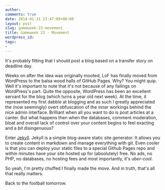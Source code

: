 ```yaml
---
author: 
comments: true
date: 2014-01-31 23:47:09+00:00
layout: post
slug: gameweek-23-movement
title: Gameweek 23 - Movement
wordpress_id: 
tags:
- 
---
```


It's probably fitting that  I should post a blog based on a transfer story on deadline day.

Weeks on after the idea was originally mooted, LoF has finally moved from WordPress to the balsa wood halls of GitHub Pages. Why? You might quip. Well it's important to note that it's not because of any failings on WordPress's part. Quite the opposite, WordPress has been an excellent servant for the blog (which turns a year old next week). At the time, it represented my first dabble at blogging and as such I greatly appreciated the (now seemingly) overt obfuscation of the inner workings behind the nice admin interface. Brilliant when all you want to do is post articles at a canter. But what happens then when the databases, comment moderation, bloat and overall lack of control over your content begins to feel exacting and a _bit_ disingenuous?

Enter [Jekyll](http://jekyllrb.com). Jekyll is a simple blog-aware static site generator. It allows you to create content in markdown and manage everything with git. Even cooler is that you can deploy your static files to a special Github Pages repo and within minutes have your site hosted up for (absolutely) free. No ads, no PHP, no databases, no hosting fees and most importantly, it's _uber-cool_.

So yeah, I'm pretty chuffed I finally made the move. And in truth, that's all that really matters. 

Back to the football tomorrow.